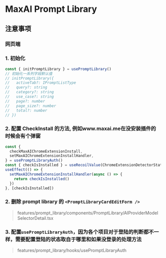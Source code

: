 # MaxAI Prompt Library

## 注意事项

### 网页端

### 1. 初始化

```typescript jsx
const { initPromptLibrary } = usePromptLibrary()
// 初始化一系列字段默认值
// initPromptLibrary({
//   activeTab?: IPromptListType
//   query?: string
//   category?: string
//   use_case?: string
//   page?: number
//   page_size?: number
//   total?: number
// })
```

### 2. 配置 CheckInstall 的方法, 例如www.maxai.me在没安装插件的时候会有个弹窗

```typescript jsx
const {
  checkMaxAIChromeExtensionInstall,
  setMaxAIChromeExtensionInstallHandler,
} = usePromptLibraryAuth()
const { checkIsInstalled } = useRecoilValue(ChromeExtensionDetectorState)
useEffect(() => {
  setMaxAIChromeExtensionInstallHandler(async () => {
    return checkIsInstalled()
  })
}, [checkIsInstalled])
```

### 2. 删除 prompt library 的 `<PromptLibraryCardEditForm />`

> features/prompt_library/components/PromptLibrary/AIProviderModelSelectorDetail.tsx

### 3. 配置`usePromptLibraryAuth`，因为各个项目对于登陆的判断都不一样，需要配置登陆的状态取自于哪里和如果没登录的处理方法

> features/prompt_library/hooks/usePromptLibraryAuth
